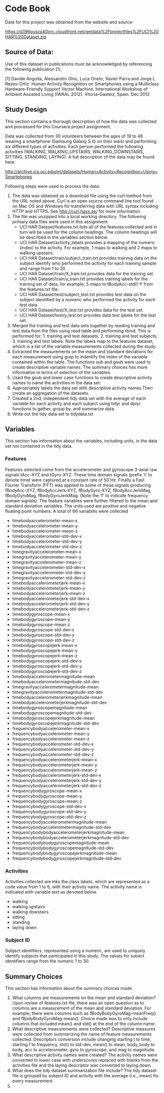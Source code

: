 # Code Book

Data for this project was obtained from the website and source:

https://d396qusza40orc.cloudfront.net/getdata%2Fprojectfiles%2FUCI%20HAR%20Dataset.zip

## Source of Data: 

Use of this dataset in publications must be acknowledged by referencing the following publication [1].

[1] Davide Anguita, Alessandro Ghio, Luca Oneto, Xavier Parra and Jorge L. Reyes-Ortiz. Human Activity Recognition on Smartphones using a Multiclass Hardware-Friendly Support Vector Machine. International Workshop of Ambient Assisted Living (IWAAL 2012). Vitoria-Gasteiz, Spain. Dec 2012


## Study Design

This section contains a thorough description of how the data was collected and processed for this Coursera project assignment.

Data was collected from 30 volunteers between the ages of 19 to 48 wearing a smartphone (Samsung Galaxy S II) on their waist and performing six different types of  activities. Each person performed the following activities (WALKING, WALKING_UPSTAIRS, WALKING_DOWNSTAIRS, SITTING, STANDING, LAYING). A full description of the data may be found here:

http://archive.ics.uci.edu/ml/datasets/Human+Activity+Recognition+Using+Smartphones 

Following steps were used to process the data: 


1. The data was obtained as a download file using the curl method from the URL noted above. Curl is an open source command line tool found on Mac OS and Windows for transferring data with URL syntax including HTTP and HTTPS. See http://curl.haxx.se/ for more information. 
2. The file was unzipped into a local working directory. The following primary data files were used in this assignment:
    - UCI HAR Dataset/features.txt lists all of the features collected and in turn will be used for the column headings. The column headings will be described in the variables section below.
    - UCI HAR Dataset/activity_labels provides a mapping of the numeric (index) to the activity. For example, 1 maps to walking and 2 maps to walking upstairs.
    - UCI HAR Dataset/train/subject_train.txt provides training data on the subject identify who performed the activity for each training sample and range from 1 to 30.
    - UCI HAR Dataset/train/X_train.txt provides data for the training set.
    - UCI HAR Dataset/train/y_train.txt provides training labels for the training set of data, for example, 5 maps to tBodyAcc-std()-Y from the features.txt file.
    - UCI HAR Dataset/test/subject_test.txt provides test data on the subject identified by a numeric who performed the activity for each test data.
    - UCI HAR Dataset/test/X_test.txt provides data for the test set.
    - UCI HAR Dataset/test/y_test.txt provides data test labels for the test set. 
3. Merged the training and test data sets together by reading training and test data from the files using read table and performing rbind. This is performed for: 1. training and test datasets, 2. training and test subjects, 3. training and test labels. Note the labels map to the features dataset, whiich is a list of the variable measurements collected during the study.
4. Extracted the measurements on the mean and standard deviations for each measurement using grep to indentify the index of the variable contained within the table. The functions sub and gsub were used to create descriptive variable names. The summary choices has more information in terms of selection of the variables.
5. Used the gsub and lower case functions to create descriptive activity names to name the activities in the data set.
6. Appropriately labels the data set with descriptive activity names.Then create an aggregation of the datasets.
7. Created a 2nd, independent tidy data set with the average of each variable for each activity and each subject using tidyr and dplyr functions to gather, group by, and summarize data. 
8. Write out the tidy data set to tidydata.txt



## Variables

This section has information about the variables, including units, in the data set not contained in the tidy data.

### Features

Features selected come from the accelerometer and gyroscope 3-axial raw signals tAcc-XYZ and tGyro-XYZ. These time domain signals (prefix 't' to denote time) were captured at a constant rate of 50 Hz. Finally a Fast Fourier Transform (FFT) was applied to some of these signals producing fBodyAcc-XYZ, fBodyAccJerk-XYZ, fBodyGyro-XYZ, fBodyAccJerkMag, fBodyGyroMag, fBodyGyroJerkMag. (Note the 'f' to indicate frequency domain signals). The feature variables were further filtered to the mean and standard deviation variables. The units used are positive and negative floating point numbers. A total of 66 variables were collected

- timebodyaccelerometer-mean-x
- timebodyaccelerometer-mean-y
- timebodyaccelerometer-mean-z
- timebodyaccelerometer-std-dev-x
- timebodyaccelerometer-std-dev-y
- timebodyaccelerometer-std-dev-z
- timegravityaccelerometer-mean-x
- timegravityaccelerometer-mean-y
- timegravityaccelerometer-mean-z
- timegravityaccelerometer-std-dev-x
- timegravityaccelerometer-std-dev-y
- timegravityaccelerometer-std-dev-z
- timebodyaccelerometerjerk-mean-x
- timebodyaccelerometerjerk-mean-y
- timebodyaccelerometerjerk-mean-z
- timebodyaccelerometerjerk-std-dev-x
- timebodyaccelerometerjerk-std-dev-y
- timebodyaccelerometerjerk-std-dev-z
- timebodygyroscope-mean-x
- timebodygyroscope-mean-y
- timebodygyroscope-mean-z
- timebodygyroscope-std-dev-x
- timebodygyroscope-std-dev-y
- timebodygyroscope-std-dev-z
- timebodygyroscopejerk-mean-x
- timebodygyroscopejerk-mean-y
- timebodygyroscopejerk-mean-z
- timebodygyroscopejerk-std-dev-x
- timebodygyroscopejerk-std-dev-y
- timebodygyroscopejerk-std-dev-z
- timebodyaccelerometermagnitude-mean
- timebodyaccelerometermagnitude-std-dev
- timegravityaccelerometermagnitude-mean
- timegravityaccelerometermagnitude-std-dev
- timebodyaccelerometerjerkmagnitude-mean
- timebodyaccelerometerjerkmagnitude-std-dev
- timebodygyroscopemagnitude-mean
- timebodygyroscopemagnitude-std-dev
- timebodygyroscopejerkmagnitude-mean
- timebodygyroscopejerkmagnitude-std-dev
- frequencybodyaccelerometer-mean-x
- frequencybodyaccelerometer-mean-y
- frequencybodyaccelerometer-mean-z
- frequencybodyaccelerometer-std-dev-x
- frequencybodyaccelerometer-std-dev-y
- frequencybodyaccelerometer-std-dev-z
- frequencybodyaccelerometerjerk-mean-x
- frequencybodyaccelerometerjerk-mean-y
- frequencybodyaccelerometerjerk-mean-z
- frequencybodyaccelerometerjerk-std-dev-x
- frequencybodyaccelerometerjerk-std-dev-y
- frequencybodyaccelerometerjerk-std-dev-z
- frequencybodygyroscope-mean-x
- frequencybodygyroscope-mean-y
- frequencybodygyroscope-mean-z
- frequencybodygyroscope-std-dev-x
- frequencybodygyroscope-std-dev-y
- frequencybodygyroscope-std-dev-z
- frequencybodyaccelerometermagnitude-mean
- frequencybodyaccelerometermagnitude-std-dev
- frequencybodybodyaccelerometerjerkmagnitude-mean
- frequencybodybodyaccelerometerjerkmagnitude-std-dev
- frequencybodybodygyroscopemagnitude-mean
- frequencybodybodygyroscopemagnitude-std-dev
- frequencybodybodygyroscopejerkmagnitude-mean
- frequencybodybodygyroscopejerkmagnitude-std-dev


### Activities

Activities collected are inks the class labels, which are represented as a code value from 1 to 6, with their activity name. The activity name is indicated with variable text as denoted below.
- walking
- walking upstairs
- walking dowstairs
- sitting
- standing
- laying down

### Subject ID

Subject identifiers, represented using a numeric, are used to uniquely identify subjects that participated in this study. The values for subect identifiers range from the numeric 1 to 30.



## Summary Choices

This section has information about the summary choices made.

1.	What columns are measurements on the mean and standard deviation? Upon review of features.txt file, there was an open question as to columns are a measurement of the mean and standard deviation. For example, there were columns such as fBodyBodyGyroMag-meanFreq() and fBodyBodyGyroMag-mean(). Choice made was to only include columns that included mean() and std() at the end of the column name. 
2.	What descriptive measurements were collected? Descriptive measures were collected from summarizing the name of feature measurements collected. Descriptors conversion include changing starting t to time, starting f to frequency, std() to std-dev, mean() to mean, body_body to body, acc to accelerometer, gyro to gyroscope, and mag to magnitude.
3.	What descriptive activity names were created? The activity names were converted to lower case with underscores replaced with blanks from the activities file and the laying descriptor was converted to laying down. 
4.	What does the tidy dataset summarization file include? The tidy dataset file is grouped by subject ID and activity with the average (i.e., mean) for every measurement. 
5.	
